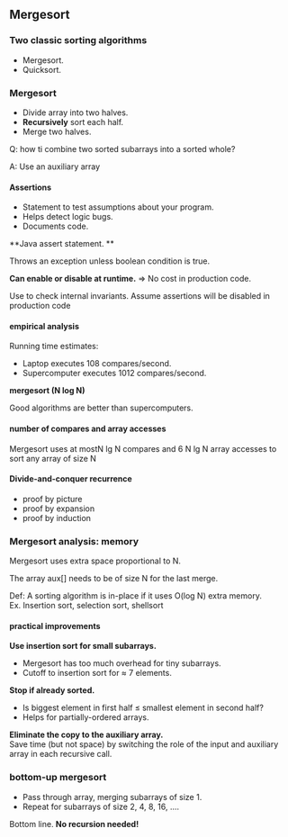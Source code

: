 ## Mergesort

### Two classic sorting algorithms
* Mergesort.
* Quicksort.

### Mergesort

* Divide array into two halves. 
* **Recursively** sort each half. 
* Merge two halves.

Q: how ti combine two sorted subarrays into a sorted whole?

A: Use an auxiliary array

#### Assertions

* Statement to test assumptions about your program.
* Helps detect logic bugs.
* Documents code.

**Java assert statement. **

Throws an exception unless boolean condition is true.

**Can enable or disable at runtime.** ⇒ No cost in production code.

Use to check internal invariants. Assume assertions will be disabled in production code 

#### empirical analysis

Running time estimates:* Laptop executes 108 compares/second.
* Supercomputer executes 1012 compares/second.

**mergesort (N log N)**

Good algorithms are better than supercomputers.

#### number of compares and array accesses

Mergesort uses at mostN lg N compares and 6 N lg N array accesses to sort any array of size N

#### Divide-and-conquer recurrence
* proof by picture
* proof by expansion
* proof by induction

### Mergesort analysis: memory
Mergesort uses extra space proportional to N.

The array aux[] needs to be of size N for the last merge.

Def: A sorting algorithm is in-place if it uses O(log N) extra memory.<br>
Ex. Insertion sort, selection sort, shellsort

#### practical improvements
**Use insertion sort for small subarrays.*** Mergesort has too much overhead for tiny subarrays. 
* Cutoff to insertion sort for ≈ 7 elements.

**Stop if already sorted.**

* Is biggest element in first half ≤ smallest element in second half?
* Helps for partially-ordered arrays.

**Eliminate the copy to the auxiliary array.** <br>Save time (but not space) by switching the role of the input and auxiliary array in each recursive call.

### bottom-up mergesort
* Pass through array, merging subarrays of size 1. 
* Repeat for subarrays of size 2, 4, 8, 16, ....

Bottom line. **No recursion needed!**